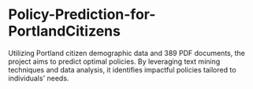 # Policy-Prediction-for-PortlandCitizens
Utilizing Portland citizen demographic data and 389 PDF documents, the project aims to predict optimal policies. By leveraging text mining techniques and data analysis, it identifies impactful policies tailored to individuals' needs. 
